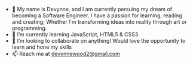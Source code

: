 - 👋 My name is Devynne, and I am currently persuing my dream of becoming a Software Engineer. I have a passion for learning, reading and creating; Whether I'm transforming ideas into reality through art or programming.
- 🌱 I’m currently learning JavaScript, HTML5 & CSS3
- 💞️ I’m looking to collaborate on anything! Would love the opportunity to learn and hone my skills
- 📫 Reach me at devynnewood2@gmail.com

<!---
Dwood0517/Dwood0517 is a ✨ special ✨ repository because its `README.md` (this file) appears on your GitHub profile.
You can click the Preview link to take a look at your changes.
--->
